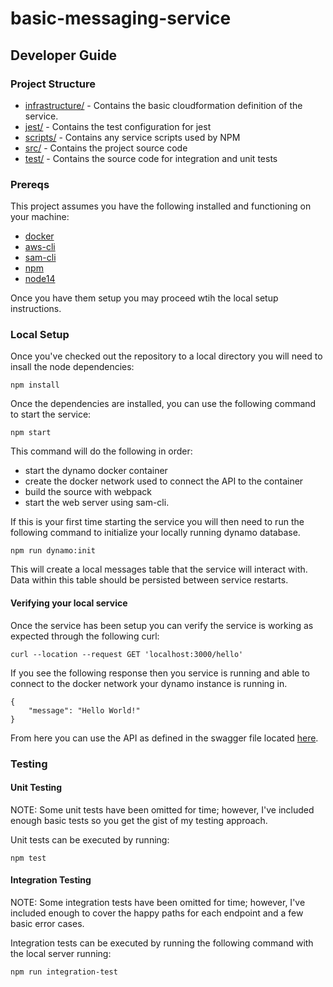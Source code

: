 # basic-messaging-service
## Developer Guide
### Project Structure
* [infrastructure/](./infrastructure) - Contains the basic cloudformation definition of the service.
* [jest/](./jest) - Contains the test configuration for jest
* [scripts/](./scripts) - Contains any service scripts used by NPM
* [src/](./src) - Contains the project source code
* [test/](./test) - Contains the source code for integration and unit tests
### Prereqs
This project assumes you have the following installed and functioning on your machine:

* [docker](https://docs.docker.com/desktop/)
* [aws-cli](https://docs.aws.amazon.com/cli/latest/userguide/cli-chap-install.html)
* [sam-cli](https://docs.aws.amazon.com/serverless-application-model/latest/developerguide/serverless-sam-cli-install.html)
* [npm](https://docs.npmjs.com/downloading-and-installing-node-js-and-npm/)
* [node14](https://docs.npmjs.com/downloading-and-installing-node-js-and-npm/)

Once you have them setup you may proceed wtih the local setup instructions.

### Local Setup
Once you've checked out the repository to a local directory you will need to insall the node dependencies:

```
npm install
```

Once the dependencies are installed, you can use the following command to start the service:

```
npm start
```

This command will do the following in order:
* start the dynamo docker container
* create the docker network used to connect the API to the container
* build the source with webpack
* start the web server using sam-cli.

If this is your first time starting the service you will then need to run the following command to initialize your locally running dynamo database. 

```
npm run dynamo:init
```

This will create a local messages table that the service will interact with. Data within this table should be persisted between service restarts.

#### Verifying your local service
Once the service has been setup you can verify the service is working as expected through the following curl:

```
curl --location --request GET 'localhost:3000/hello'
```

If you see the following response then you service is running and able to connect to the docker network your dynamo instance is running in.

```
{
    "message": "Hello World!"
}
```

From here you can use the API as defined in the swagger file located [here](./swagger.yml).
### Testing
#### Unit Testing
NOTE: Some unit tests have been omitted for time; however, I've included enough basic tests so you get the gist of my testing approach.

Unit tests can be executed by running:
```
npm test
```

#### Integration Testing
NOTE: Some integration tests have been omitted for time; however, I've included enough to cover the happy paths for each endpoint and a few basic error cases.

Integration tests can be executed by running the following command with the local server running:
```
npm run integration-test
```
